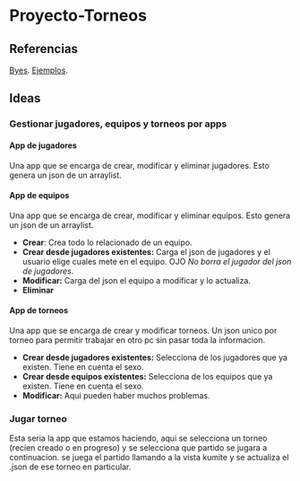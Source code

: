 # Proyecto-Torneos

## Referencias

[Byes](https://www.printyourbrackets.com/how-byes-work-in-a-tournament.html).
[Ejemplos](https://www.printyourbrackets.com/seededbrackets.html).

## Ideas

### Gestionar jugadores, equipos y torneos por apps

#### App de jugadores

Una app que se encarga de crear, modificar y eliminar jugadores. Esto genera un json de un arraylist<Jugador>.

#### App de equipos

Una app que se encarga de crear, modificar y eliminar equipos. Esto genera un json de un arraylist<Equipo>.

- **Crear**: Crea todo lo relacionado de un equipo.
- **Crear desde jugadores existentes:** Carga el json de jugadores y el usuario elige cuales mete en el equipo. OJO *No borra el jugador del json de jugadores*.
- **Modificar:** Carga del json el equipo a modificar y lo actualiza.
- **Eliminar**

#### App de torneos

Una app que se encarga de crear y modificar torneos. Un json unico por torneo para permitir trabajar en otro pc sin pasar toda la informacion.

- **Crear desde jugadores existentes:** Selecciona de los jugadores que ya existen. Tiene en cuenta el sexo.
- **Crear desde equipos existentes:** Selecciona de los equipos que ya existen. Tiene en cuenta el sexo.
- **Modificar:** Aqui pueden haber muchos problemas.

### Jugar torneo

Esta seria la app que estamos haciendo, aqui se selecciona un torneo (recien creado o en progreso) y se selecciona que partido se jugara a continuacion. se juega el partido llamando a la vista kumite y se actualiza el .json de ese torneo en particular.